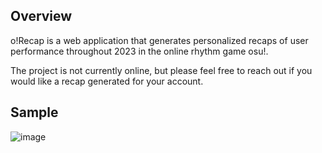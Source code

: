 ## Overview
o!Recap is a web application that generates personalized recaps of user performance throughout 2023 in the online rhythm game osu!. 

The project is not currently online, but please feel free to reach out if you would like a recap generated for your account. 

## Sample

![image](https://github.com/JasonM610/o-recap-2023/assets/46823715/eb4a26b3-5108-49de-87e1-b8bdfdcd313b)
